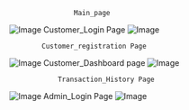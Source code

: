                     Main_page 
![Image](https://github.com/user-attachments/assets/a3c7d7f9-1f9d-4456-bf5c-f8339c61dd15)
                  Customer_Login Page
![Image](https://github.com/user-attachments/assets/c0af52af-08b0-42ac-8526-af86c6d6a906)


            Customer_registration Page
   ![Image](https://github.com/user-attachments/assets/40f52c8d-87bb-4a28-a713-fa6759709d9b)
    Customer_Dashboard page
   ![Image](https://github.com/user-attachments/assets/e7df4ca9-5bf0-4e69-aa7c-e739ca3d270e)

   
                Transaction_History Page
![Image](https://github.com/user-attachments/assets/4631e2b5-ee72-4213-8557-4cd22948b0c8)
Admin_Login Page
![Image](https://github.com/user-attachments/assets/670da015-a114-4c1f-a30a-bd610833c0bf)

